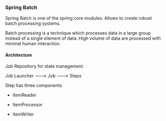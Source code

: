### Spring Batch

Spring Batch is one of the spring core modules. Allows to create robust 
batch processing systems.

Batch processing is a technique which processes data in a large group 
instead of a single element of data.
High volume of data are processed with minimal human interaction.

#### Architecture

Job Repository for state management.

Job Launcher ---> Job ---> Steps 

Step has three components

- ItemReader

- ItemProcessor

- ItemWriter

